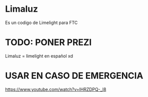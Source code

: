 # Limaluz
Es un codigo de Limelight para FTC

# TODO: PONER PREZI

Limaluz = limelight en español xd

# USAR EN CASO DE EMERGENCIA

https://www.youtube.com/watch?v=IHRZDPQ-_l8

